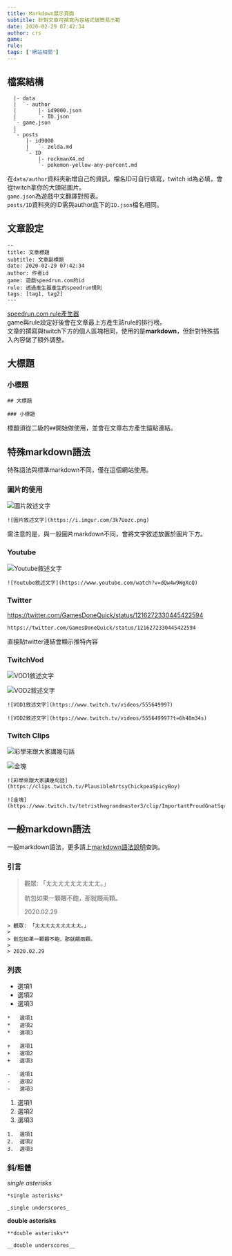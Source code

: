 ```yaml
---
title: Markdown展示頁面
subtitle: 針對文章可撰寫內容格式做簡易示範
date: 2020-02-29 07:42:34
author: crs
game:
rule:
tags: ['網站相關']
---
```


## 檔案結構
```
  |- data
  |  `- author
  |       |- id9000.json
  |       `- ID.json
  `- game.json
  |
  `- posts
      |- id9000
      |   `- zelda.md
      `- ID
          |- rockmanX4.md
          `- pokemon-yellow-any-percent.md
```

在`data/author`資料夾新增自己的資訊，檔名ID可自行填寫，twitch id為必填，會從twitch拿你的大頭貼圖片。  
`game.json`為遊戲中文翻譯對照表。  
`posts/ID`資料夾的ID需與author底下的`ID.json`檔名相同。

## 文章設定
```
--
title: 文章標題
subtitle: 文章副標題
date: 2020-02-29 07:42:34
author: 作者id
game: 遊戲speedrun.com的id
rule: 透過產生器產生的speedrun規則
tags: [tag1, tag2]
---
```
[speedrun.com rule產生器](/speedrun-generator)  
game與rule設定好後會在文章最上方產生該rule的排行榜。  
文章的撰寫與twitch下方的個人區塊相同，使用的是**markdown**，但針對特殊插入內容做了額外調整。  

## 大標題

### 小標題

```
## 大標題

### 小標題
```
標題須從二級的`##`開始做使用，並會在文章右方產生錨點連結。

## 特殊markdown語法

特殊語法與標準markdown不同，僅在這個網站使用。

### 圖片的使用

![圖片敘述文字](https://i.imgur.com/3k7Uozc.png)

```
![圖片敘述文字](https://i.imgur.com/3k7Uozc.png)
```
需注意的是，與一般圖片markdown不同，會將文字敘述放置於圖片下方。

### Youtube

![Youtube敘述文字](https://www.youtube.com/watch?v=dQw4w9WgXcQ)

```
![Youtube敘述文字](https://www.youtube.com/watch?v=dQw4w9WgXcQ)
```

### Twitter

https://twitter.com/GamesDoneQuick/status/1216272330445422594

```
https://twitter.com/GamesDoneQuick/status/1216272330445422594
```
直接貼twitter連結會顯示推特內容

### TwitchVod

![VOD1敘述文字](https://www.twitch.tv/videos/555649997)

![VOD2敘述文字](https://www.twitch.tv/videos/555649997?t=6h48m34s)

```
![VOD1敘述文字](https://www.twitch.tv/videos/555649997)

![VOD2敘述文字](https://www.twitch.tv/videos/555649997?t=6h48m34s)
```

### Twitch Clips

![彩學來跟大家講幾句話](https://clips.twitch.tv/PlausibleArtsyChickpeaSpicyBoy)

![金塊](https://www.twitch.tv/tetristhegrandmaster3/clip/ImportantProudGnatSquadGoals)

```
![彩學來跟大家講幾句話](https://clips.twitch.tv/PlausibleArtsyChickpeaSpicyBoy)

![金塊](https://www.twitch.tv/tetristhegrandmaster3/clip/ImportantProudGnatSquadGoals)
```

## 一般markdown語法

一般markdown語法，更多請上[markdown語法說明](https://markdown.tw/)查詢。

### 引言

> 觀眾: 「ㄤㄤㄤㄤㄤㄤㄤㄤㄤ。」
>
> 骯包如果一顆餵不飽，那就餵兩顆。
>
> 2020.02.29

```
> 觀眾: 「ㄤㄤㄤㄤㄤㄤㄤㄤㄤ。」
>
> 骯包如果一顆餵不飽，那就餵兩顆。
>
> 2020.02.29
```

### 列表

*   選項1
*   選項2
*   選項3

```
*   選項1
*   選項2
*   選項3

+   選項1
+   選項2
+   選項3

-   選項1
-   選項2
-   選項3
```

1.  選項1
2.  選項2
3.  選項3

```
1.  選項1
2.  選項2
3.  選項3
```

### 斜/粗體


*single asterisks*

```
*single asterisks*

_single underscores_
```

**double asterisks**

```
**double asterisks**

__double underscores__
```

